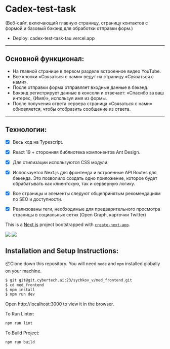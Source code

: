 # Cadex-test-task
(Веб-сайт, включающий главную страницу, страницу контактов с формой и базовый бэкэнд для обработки отправки форм.)

- Deploy: cadex-test-task-tau.vercel.app
---
## Основной функционал:
- На главной странице в первом разделе встроенное видео YouTube.
- Все кнопки «Связаться с нами» ведут на страницу «Связаться с нами».
- После отправки форма отправляет входные данные в бэкэнд.
- Бэкэнд регистрирует данные в консоли и отвечает: «Спасибо за ваш интерес, {Имя}», используя имя из формы.
- После получения ответа сервера страница «Связаться с нами» обновляется, чтобы отобразить
сообщение из ответа.
---
## Технологии:
- [x] Весь код на Typescript.
- [x] React 19 + сторонняя библиотека компонентов Ant Design.
- [x] Для стилизации используются CSS модули.
- [x] Используется Next.js для фронтенда и встроенные API Routes для бэкенда. Это позволило создать одно приложение, которое будет обрабатывать как клиентскую, так и серверную логику.
- [x] Все страницы и элементы следуют общепринятым рекомендациям по SEO и доступности.
- [x] Реализованы теги, необходимые для предварительного просмотра страницы в социальных сетях (Open Graph, карточки Twitter)


This is a [Next.js](https://nextjs.org) project bootstrapped with [`create-next-app`](https://nextjs.org/docs/app/api-reference/cli/create-next-app).

![][node-version] ![][npm-version]

[npm-version]: https://img.shields.io/badge/pnpm-%3E%3D%2010.9.2-blue
[node-version]: https://img.shields.io/badge/node-%3E%3D%2022.14.0-brightgreen

## Installation and Setup Instructions:

📦Clone down this repository. You will need `node` and `npm` installed globally on your machine.

```bash
$ git git@git.cybertech.ai:23/sychkov_v/med_frontend.git
$ cd med_frontend
$ npm install
$ npm run dev
```

Open http://localhost:3000 to view it in the browser.

To Run Linter:

```bash
npm run lint
```

To Build Project:

```bash
npm run build
```
